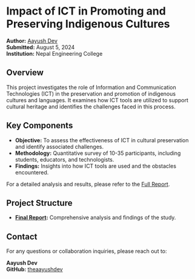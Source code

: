 # Impact of ICT in Promoting and Preserving Indigenous Cultures

**Author:** [Aayush Dev](https://github.com/theaayushdev)  
**Submitted:** August 5, 2024  
**Institution:** Nepal Engineering College

## Overview

This project investigates the role of Information and Communication Technologies (ICT) in the preservation and promotion of indigenous cultures and languages. It examines how ICT tools are utilized to support cultural heritage and identifies the challenges faced in this process.

## Key Components

- **Objective:** To assess the effectiveness of ICT in cultural preservation and identify associated challenges.
- **Methodology:** Quantitative survey of 10-35 participants, including students, educators, and technologists.
- **Findings:** Insights into how ICT tools are used and the obstacles encountered.

For a detailed analysis and results, please refer to the [Full Report](Research/ict.pdf).

## Project Structure

- **[Final Report](Research/ict.pdf):** Comprehensive analysis and findings of the study.

## Contact

For any questions or collaboration inquiries, please reach out to:

**Aayush Dev**  
**GitHub:** [theaayushdev](https://github.com/theaayushdev)
